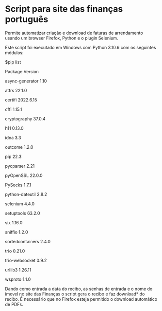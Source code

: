 # Script para site das finanças português
Permite automatizar criação e download de faturas de arrendamento usando um browser Firefox, Python e o plugin Selenium.

Este script foi executado em Windows com Python 3.10.6 com os seguintes módulos:

$pip  list

Package          Version

async-generator  1.10

attrs            22.1.0

certifi          2022.6.15

cffi             1.15.1

cryptography     37.0.4

h11              0.13.0

idna             3.3

outcome          1.2.0

pip              22.3

pycparser        2.21

pyOpenSSL        22.0.0

PySocks          1.7.1

python-dateutil  2.8.2

selenium         4.4.0

setuptools       63.2.0

six              1.16.0

sniffio          1.2.0

sortedcontainers 2.4.0

trio             0.21.0

trio-websocket   0.9.2

urllib3          1.26.11

wsproto          1.1.0

Dando como entrada a data do recibo, as senhas de entrada e o nome do imovel no site das Finanças o script gera o recibo e faz download* do recibo.
É necessário que no Firefox esteja permitido o download automático de PDFs.
